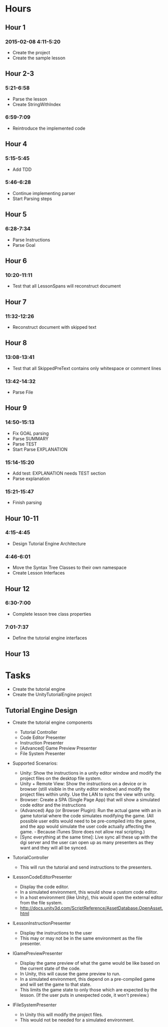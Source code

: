 # Hours

## Hour 1

### 2015-02-08 4:11-5:20

- Create the project
- Create the sample lesson

## Hour 2-3

### 5:21-6:58

- Parse the lesson
- Create StringWithIndex

### 6:59-7:09

- Reintroduce the implemented code

## Hour 4

### 5:15-5:45

- Add TDD

### 5:46-6:28

- Continue implementing parser
- Start Parsing steps

## Hour 5

### 6:28-7:34

- Parse Instructions
- Parse Goal

## Hour 6

### 10:20-11:11

- Test that all LessonSpans will reconstruct document

## Hour 7

### 11:32-12:26

- Reconstruct document with skipped text

## Hour 8

### 13:08-13:41

- Test that all SkippedPreText contains only whitespace or comment lines

### 13:42-14:32

- Parse File 

## Hour 9

### 14:50-15:13

- Fix GOAL parsing
- Parse SUMMARY
- Parse TEST
- Start Parse EXPLANATION

### 15:14-15:20

- Add test: EXPLANATION needs TEST section
- Parse explanation

### 15:21-15:47

- Finish parsing

## Hour 10-11

### 4:15-4:45

- Design Tutorial Engine Architecture

### 4:46-6:01

- Move the Syntax Tree Classes to their own namespace
- Create Lesson Interfaces

## Hour 12

### 6:30-7:00

- Complete lesson tree class properties

### 7:01-7:37

- Define the tutorial engine interfaces

## Hour 13



# Tasks

- Create the tutorial engine
- Create the UnityTutorialEngine project

## Tutorial Engine Design

- Create the tutorial engine components
	- Tutorial Controller
	- Code Editor Presenter
	- Instruction Presenter
	- [Advanced] Game Preview Presenter
	- File System Presenter

- Supported Scenarios:
	- Unity: Show the instructions in a unity editor window and modify the project files on the desktop  file system.
	- Unity + Remote View: Show the instructions on a device or in browser (still visible in the unity editor window) and modify the project files within unity. Use the LAN to sync the view with unity.
	- Browser: Create a SPA (Single Page App) that will show a simulated code editor and the instructions
	- (Advanced) App (or Browser Plugin): Run the actual game with an in game tutorial where the code simulates modifying the game. (All possible user edits would need to be pre-compiled into the game, and the app would simulate the user code actually affecting the game. - Because iTunes Store does not allow real scripting.)
	- [Sync everything at the same time]: Live sync all these up with the dgi server and the user can open up as many presenters as they want and they will all be synced.

- TutorialController
	- This will run the tutorial and send instructions to the presenters.

- ILessonCodeEditorPresenter

	- Display the code editor. 
	- In a simulated environment, this would show a custom code editor.
	- In a host environment (like Unity), this would open the external editor from the file system.
	- http://docs.unity3d.com/ScriptReference/AssetDatabase.OpenAsset.html


- ILessonInstructionPresenter

	- Display the instructions to the user
	- This may or may not be in the same environment as the file presenter.
	

- IGamePreviewPresenter
	
	- Display the game preview of what the game would be like based on the current state of the code.
	- In Unity, this will cause the game preview to run.
	- In a simulated environment, this depend on a pre-compiled game and will set the game to that state.
	- This limits the game state to only those which are expected by the lesson. (If the user puts in unexpected code, it won't preview.)

- IFileSystemPresenter

	- In Unity this will modify the project files.
	- This would not be needed for a simulated environment.